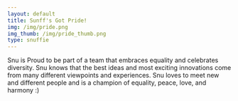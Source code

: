 ```yaml
---
layout: default
title: Sunff's Got Pride!
img: /img/pride.png
img_thumb: /img/pride_thumb.png
type: snuffie
---
```


Snu is Proud to be part of a team that embraces equality and celebrates diversity. Snu knows that the best ideas and most exciting innovations come from many different viewpoints and experiences. Snu loves to meet new and different people and is a champion of equality, peace, love, and harmony :)